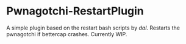 # Pwnagotchi-RestartPlugin
A simple plugin based on the restart bash scripts by _dal_. Restarts the pwnagotchi if bettercap crashes. Currently WIP.
